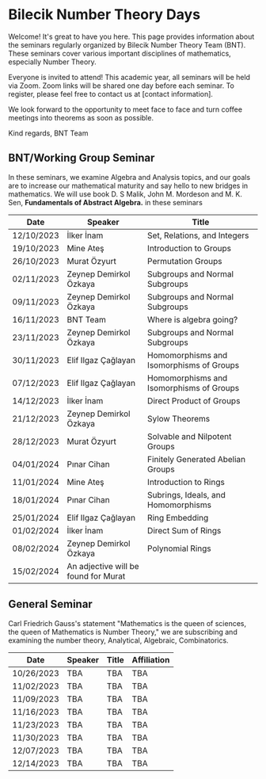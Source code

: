 # **Bilecik Number Theory Days**

Welcome! It's great to have you here. This page provides information about the seminars regularly organized by Bilecik Number Theory Team (BNT). These seminars cover various important disciplines of mathematics, especially Number Theory.

Everyone is invited to attend! This academic year, all seminars will be held via Zoom. Zoom links will be shared one day before each seminar. To register, please feel free to contact us at [contact information].

We look forward to the opportunity to meet face to face and turn coffee meetings into theorems as soon as possible.

Kind regards,
BNT Team

## **BNT/Working Group Seminar**

In these seminars, we examine Algebra and Analysis topics, and our goals are to increase our mathematical maturity and say hello to new bridges in mathematics. We will use book D. S Malik, John M. Mordeson and M. K. Sen, **Fundamentals of Abstract Algebra.** in these seminars

| Date       | Speaker            | Title                                       |
| -----------| ------------------- | -------------------------------------------- |
| 12/10/2023 | İlker İnam         | Set, Relations, and Integers                |
| 19/10/2023 | Mine Ateş          | Introduction to Groups                      |
| 26/10/2023 | Murat Özyurt       | Permutation Groups                           |
| 02/11/2023 | Zeynep Demirkol Özkaya | Subgroups and Normal Subgroups           |
| 09/11/2023 | Zeynep Demirkol Özkaya | Subgroups and Normal Subgroups           |
| 16/11/2023 | BNT Team        | Where is algebra going?                 |
| 23/11/2023 | Zeynep Demirkol Özkaya | Subgroups and Normal Subgroups           |
| 30/11/2023 | Elif Ilgaz Çağlayan | Homomorphisms and Isomorphisms of Groups   |
| 07/12/2023 | Elif Ilgaz Çağlayan | Homomorphisms and Isomorphisms of Groups   |
| 14/12/2023 | İlker İnam         | Direct Product of Groups                    |
| 21/12/2023 | Zeynep Demirkol Özkaya | Sylow Theorems                           |
| 28/12/2023 | Murat Özyurt       | Solvable and Nilpotent Groups                |
| 04/01/2024 | Pınar Cihan        | Finitely Generated Abelian Groups            |
| 11/01/2024 | Mine Ateş          | Introduction to Rings                        |
| 18/01/2024 | Pınar Cihan        | Subrings, Ideals, and Homomorphisms          |
| 25/01/2024 | Elif Ilgaz Çağlayan | Ring Embedding                               |
| 01/02/2024 | İlker İnam         | Direct Sum of Rings                          |
| 08/02/2024 | Zeynep Demirkol Özkaya | Polynomial Rings                      |
| 15/02/2024 | An adjective will be found for Murat                    |


## **General Seminar**

Carl Friedrich Gauss's statement "Mathematics is the queen of sciences, the queen of Mathematics is Number Theory," we are subscribing and examining the number theory, Analytical, Algebraic, Combinatorics.


| Date       | Speaker | Title | Affiliation |
| -----------| ------- | ----- | ----------- |
| 10/26/2023 | TBA     | TBA   | TBA         |
| 11/02/2023 | TBA     | TBA   | TBA         |
| 11/09/2023 | TBA     | TBA   | TBA         |
| 11/16/2023 | TBA     | TBA   | TBA         |
| 11/23/2023 | TBA     | TBA   | TBA         |
| 11/30/2023 | TBA     | TBA   | TBA         |
| 12/07/2023 | TBA     | TBA   | TBA         |
| 12/14/2023 | TBA     | TBA   | TBA         |

